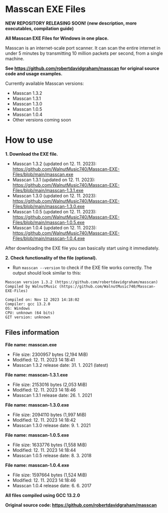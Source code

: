 # Masscan EXE Files

**NEW REPOSITORY RELEASING SOON! (new description, more executables, compilation guide)**

**All Masscan EXE Files for Windows in one place.**

Masscan is an internet-scale port scanner. It can scan the entire internet in under 5 minutes by transmitting 10 million packets per second, from a single machine.

**See https://github.com/robertdavidgraham/masscan for original source code and usage examples.**

Currently available Masscan versions:
  - Masscan 1.3.2
  - Masscan 1.3.1
  - Masscan 1.3.0
  - Masscan 1.0.5
  - Masscan 1.0.4
  - Other versions coming soon

# How to use
**1. Download the EXE file.**
  - Masscan 1.3.2 (updated on 12. 11. 2023): https://github.com/WalnutMusic740/Masscan-EXE-Files/blob/main/masscan.exe
  - Masscan 1.3.1 (updated on 12. 11. 2023): https://github.com/WalnutMusic740/Masscan-EXE-Files/blob/main/masscan-1.3.1.exe
  - Masscan 1.3.0 (updated on 12. 11. 2023): https://github.com/WalnutMusic740/Masscan-EXE-Files/blob/main/masscan-1.3.0.exe
  - Masscan 1.0.5 (updated on 12. 11. 2023): https://github.com/WalnutMusic740/Masscan-EXE-Files/blob/main/masscan-1.0.5.exe
  - Masscan 1.0.4 (updated on 12. 11. 2023): https://github.com/WalnutMusic740/Masscan-EXE-Files/blob/main/masscan-1.0.4.exe

After downloading the EXE file you can basically start using it immediately.

**2. Check functionality of the file (optional).**
  - Run `masscan --version` to check if the EXE file works correctly. The output should look similar to this:
```
Masscan version 1.3.2 (https://github.com/robertdavidgraham/masscan)
Compiled by WalnutMusic (https://github.com/WalnutMusic740/Masscan-EXE-Files)

Compiled on: Nov 12 2023 14:18:02
Compiler: gcc 13.2.0
OS: Windows
CPU: unknown (64 bits)
GIT version: unknown
```

## Files information

**File name: masscan.exe**
  - File size: 2300957 bytes (2,194 MiB)
  - Modified: 12. 11. 2023 14:18:41
  - Masscan 1.3.2 release date: 31. 1. 2021 (latest)

**File name: masscan-1.3.1.exe**
  - File size: 2153016 bytes (2,053 MiB)
  - Modified: 12. 11. 2023 14:18:46
  - Masscan 1.3.1 release date: 26. 1. 2021

**File name: masscan-1.3.0.exe**
  - File size: 2094110 bytes (1,997 MiB)
  - Modified: 12. 11. 2023 14:18:42
  - Masscan 1.3.0 release date: 9. 1. 2021

**File name: masscan-1.0.5.exe**
  - File size: 1633776 bytes (1,558 MiB)
  - Modified: 12. 11. 2023 14:18:44
  - Masscan 1.0.5 release date: 8. 3. 2018

**File name: masscan-1.0.4.exe**
  - File size: 1597664 bytes (1,524 MiB)
  - Modified: 12. 11. 2023 14:18:46
  - Masscan 1.0.4 release date: 6. 6. 2017

**All files compiled using GCC 13.2.0**

**Original source code: https://github.com/robertdavidgraham/masscan**
